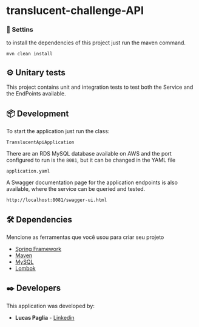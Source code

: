 # translucent-challenge-API

### 🔧 Settins

to install the dependencies of this project just run the maven command.

```
mvn clean install
```
## ⚙️ Unitary tests

This project contains unit and integration tests to test both the Service and the EndPoints available.

## 📦 Development

To start the application just run the class:
```
TranslucentApiApplication
```
There are an RDS MySQL database available on AWS and the port configured to run is the ```8081```, but it can be changed in the YAML file
```
application.yaml
```
A Swagger documentation page for the application endpoints is also available, where the service can be queried and tested.
```
http://localhost:8081/swagger-ui.html
```

## 🛠️ Dependencies

Mencione as ferramentas que você usou para criar seu projeto

* [Spring Framework](https://spring.io/) 
* [Maven](https://maven.apache.org/)
* [MySQL](https://www.mysql.com/) 
* [Lombok](https://projectlombok.org/)


## ✒️ Developers

This application was developed by:

* **Lucas Paglia**  - [Linkedin](https://www.linkedin.com/in/lucas-paglia-bb0b33163/)
